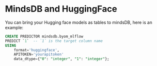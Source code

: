# MindsDB and HuggingFace

You can bring your Hugging face models as tables to mindsDB, here is an example:

```sql
CREATE PREDICTOR mindsdb.byom_mlflow 
PREDICT `1`  -- `1` is the target column name
USING 
    format='huggingface',
    APITOKEN='yourapitoken'
    data_dtype={"0": "integer", "1": "integer"};
```
